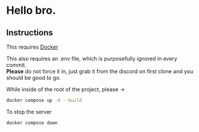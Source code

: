 # Hello bro.
## Instructions
This requires [Docker](https://docs.docker.com/compose/install/)

This also requires an .env file, which is purposefully ignored in every commit. \
**Please** do not force it in, just grab it from the discord on first clone and you should be good to go.

While inside of the root of the project, please ->
``` sh
docker compose up -d --build
```

To stop the server
``` sh
docker compose down
```
